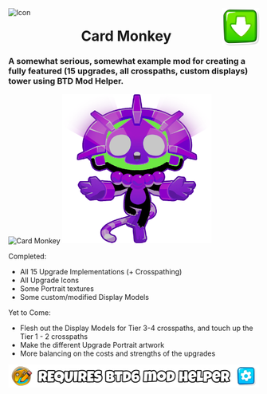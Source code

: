 <a href="https://github.com/doombubbles/card-monkey/releases/latest/download/CardMonkey.dll">
    <img align="left" alt="Icon" height="90" src="CardMonkey-Icon.png">
    <img align="right" alt="Download" height="75" src="https://raw.githubusercontent.com/gurrenm3/BTD-Mod-Helper/master/BloonsTD6%20Mod%20Helper/Resources/DownloadBtn.png">
</a>

<h1 align="center">Card Monkey</h1>

### A somewhat serious, somewhat example mod for creating a fully featured (15 upgrades, all crosspaths, custom displays) tower using BTD Mod Helper.

<p float="left">
    <img alt="Card Monkey" width="300" height="300" src="CardMonkey-Icon.png"/>
    <img alt="Card Monkey Paragon" width="300" height="300" src="Upgrades/GodKingOfSpades-Portrait.png"/>
</p>





Completed:

* All 15 Upgrade Implementations (+ Crosspathing)
* All Upgrade Icons
* Some Portrait textures
* Some custom/modified Display Models

Yet to Come:

* Flesh out the Display Models for Tier 3-4 crosspaths, and touch up the Tier 1 - 2 crosspaths
* Make the different Upgrade Portrait artwork
* More balancing on the costs and strengths of the upgrades

[![Requires BTD6 Mod Helper](https://raw.githubusercontent.com/gurrenm3/BTD-Mod-Helper/master/banner.png)](https://github.com/gurrenm3/BTD-Mod-Helper#readme)
